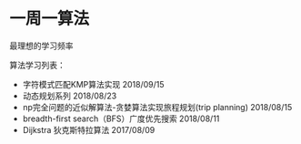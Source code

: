 # 一周一算法
最理想的学习频率  

算法学习列表：
* 字符模式匹配KMP算法实现 2018/09/15
* 动态规划系列 2018/08/23
* np完全问题的近似解算法-贪婪算法实现旅程规划(trip planning) 2018/08/15
* breadth-first search（BFS）广度优先搜索 2018/08/11
* Dijkstra 狄克斯特拉算法 2017/08/09
